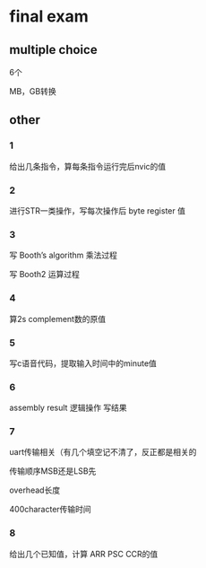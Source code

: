 # final exam

## multiple choice

6个

MB，GB转换

## other

### 1

给出几条指令，算每条指令运行完后nvic的值

### 2

进行STR一类操作，写每次操作后 byte register 值

### 3

写 Booth’s algorithm 乘法过程

写 Booth2 运算过程

### 4

算2s complement数的原值

### 5

写c语音代码，提取输入时间中的minute值

### 6

assembly result
逻辑操作 写结果

### 7

uart传输相关（有几个填空记不清了，反正都是相关的

传输顺序MSB还是LSB先

overhead长度

400character传输时间

### 8

给出几个已知值，计算
ARR
PSC
CCR的值